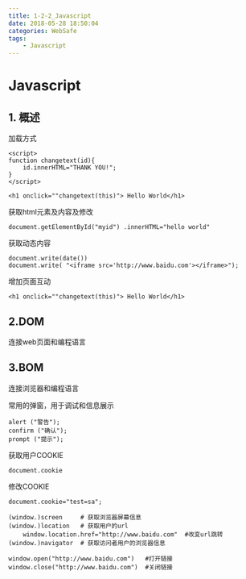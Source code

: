 ```yaml
---
title: 1-2-2_Javascript
date: 2018-05-28 18:50:04
categories: WebSafe
tags:
    - Javascript
---
```


# Javascript

## 1. 概述

加载方式
```
<script>
function changetext(id){
    id.innerHTML="THANK YOU!";
}
</script>

<h1 onclick=""changetext(this)"> Hello World</h1>
```

获取html元素及内容及修改
```
document.getElementById("myid") .innerHTML="hello world"
```

获取动态内容
```
document.write(date())
document.write( "<iframe src='http://www.baidu.com'></iframe>");
```

增加页面互动

```
<h1 onclick=""changetext(this)"> Hello World</h1>
```


## 2.DOM
连接web页面和编程语言

## 3.BOM
连接浏览器和编程语言

常用的弹窗，用于调试和信息展示
```
alert ("警告");
confirm ("确认");
prompt ("提示");
```

获取用户COOKIE
```
document.cookie
```
修改COOKIE
```
document.cookie="test=sa";
```

```
(window.)screen     # 获取浏览器屏幕信息
(window.)location   # 获取用户的url
    window.location.href="http://www.baidu.com"  #改变url跳转
(window.)navigator  # 获取访问者用户的浏览器信息

window.open("http://www.baidu.com")   #打开链接
window.close("http://www.baidu.com")  #关闭链接
```


